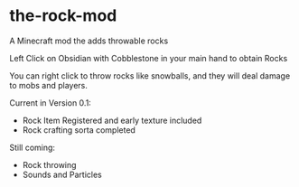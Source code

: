 # the-rock-mod
A Minecraft mod the adds throwable rocks

Left Click on Obsidian with Cobblestone in your main hand to obtain Rocks

You can right click to throw rocks like snowballs, and they will deal damage to mobs and players.

Current in Version 0.1:

- Rock Item Registered and early texture included
- Rock crafting sorta completed

Still coming:

- Rock throwing
- Sounds and Particles
